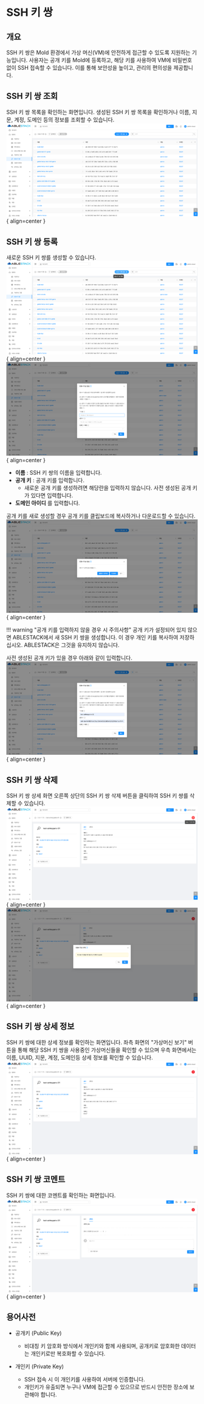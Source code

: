 
# SSH 키 쌍

## 개요
SSH 키 쌍은 Mold 환경에서 가상 머신(VM)에 안전하게 접근할 수 있도록 지원하는 기능입니다. 사용자는 공개 키를 Mold에 등록하고, 해당 키를 사용하여 VM에 비밀번호 없이 SSH 접속할 수 있습니다. 이를 통해 보안성을 높이고, 관리의 편의성을 제공합니다.

## SSH 키 쌍 조회
SSH 키 쌍 목록을 확인하는 화면입니다. 생성된 SSH 키 쌍 목록을 확인하거나 이름, 지문, 계정, 도메인 등의 정보를 조회할 수 있습니다.
![SSH 키 쌍 목록 조회](../../assets/images/admin-guide/mold/compute/sshkeypairs/mold-admin-guide-compute-sshkeypairs-1.png){ align=center }

## SSH 키 쌍 등록
새로운 SSH 키 쌍를 생성할 수 있습니다.
![SSH 키 쌍 등록](../../assets/images/admin-guide/mold/compute/sshkeypairs/mold-admin-guide-compute-sshkeypairs-2.png){ align=center }
![SSH 키 쌍 등록](../../assets/images/admin-guide/mold/compute/sshkeypairs/mold-admin-guide-compute-sshkeypairs-3.png){ align=center }

- **이름** : SSH 키 쌍의 이름을 입력합니다.
- **공개 키** : 공개 키를 입력합니다.
    - 새로운 공개 키를 생성하려면 해당란을 입력하지 않습니다. 사전 생성된 공개 키가 있다면 입력합니다.
- **도메인 아이디** 를 입력합니다.

공개 키를 새로 생성할 경우 공개 키를 클립보드에 복사하거나 다운로드할 수 있습니다.
![SSH 키 쌍 등록](../../assets/images/admin-guide/mold/compute/sshkeypairs/mold-admin-guide-compute-sshkeypairs-3-1.png){ align=center }

!!! warning "공개 키를 입력하지 않을 경우 시 주의사항"
    공개 키가 설정되어 있지 않으면 ABLESTACK에서 새 SSH 키 쌍을 생성합니다. 이 경우 개인 키를 복사하여 저장하십시오. ABLESTACK은 그것을 유지하지 않습니다.

사전 생성된 공개 키가 있을 경우 아래와 같이 입력합니다.
![SSH 키 쌍 등록](../../assets/images/admin-guide/mold/compute/sshkeypairs/mold-admin-guide-compute-sshkeypairs-3-2.png){ align=center }

## SSH 키 쌍 삭제
SSH 키 쌍 상세 화면 오른쪽 상단의 SSH 키 쌍 삭제 버튼을 클릭하여 SSH 키 쌍를 삭제할 수 있습니다.
![SSH 키 쌍 삭제](../../assets/images/admin-guide/mold/compute/sshkeypairs/mold-admin-guide-compute-sshkeypairs-4.png){ align=center }
![SSH 키 쌍 삭제](../../assets/images/admin-guide/mold/compute/sshkeypairs/mold-admin-guide-compute-sshkeypairs-5.png){ align=center }

## SSH 키 쌍 상세 정보
SSH 키 쌍에 대한 상세 정보를 확인하는 화면입니다. 좌측 화면의 "가상머신 보기" 버튼을 통해 해당 SSH 키 쌍을 사용중인 가상머신들을 확인할 수 있으며 우측 화면에서는 이름, UUID, 지문, 계정, 도메인등 상세 정보를 확인할 수 있습니다.
![SSH 키 쌍 상세 정보](../../assets/images/admin-guide/mold/compute/sshkeypairs/mold-admin-guide-compute-sshkeypairs-6.png){ align=center }

## SSH 키 쌍 코멘트
SSH 키 쌍에 대한 코멘트를 확인하는 화면입니다.
![SSH 키 쌍 이벤트](../../assets/images/admin-guide/mold/compute/sshkeypairs/mold-admin-guide-compute-sshkeypairs-7.png){ align=center }


## 용어사전

* 공개키 (Public Key)
    * 비대칭 키 암호화 방식에서 개인키와 함께 사용되며, 공개키로 암호화한 데이터는 개인키로만 복호화할 수 있습니다.

* 개인키 (Private Key)
    * SSH 접속 시 이 개인키를 사용하여 서버에 인증합니다.
    * 개인키가 유출되면 누구나 VM에 접근할 수 있으므로 반드시 안전한 장소에 보관해야 합니다.

